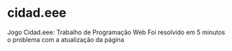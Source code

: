 # cidad.eee
Jogo Cidad.eee:  Trabalho de Programação Web
Foi resolvido em 5 minutos o problema com a atualização da página
